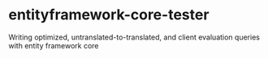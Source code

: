 # entityframework-core-tester
Writing optimized, untranslated-to-translated, and client evaluation queries with entity framework core
